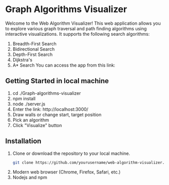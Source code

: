 # Graph Algorithms Visualizer

Welcome to the Web Algorithm Visualizer! This web application allows you to explore various graph traversal and path finding algorithms using interactive visualizations. It supports the following search algorithms:
1. Breadth-First Search
3. Bidirectional Search
2. Depth-First Search
5. Dijkstra's
4. A* Search
You can access the app from this link: 

## Getting Started in local machine

1. cd ./Graph-algorithms-visualizer
2. npm install
3. node ./server.js
4. Enter the link: http://localhost:3000/
5. Draw walls or change start, target position
6. Pick an algorithm
7. Click "Visualize" button

## Installation

1. Clone or download the repository to your local machine.
   ```bash
   git clone https://github.com/yourusername/web-algorithm-visualizer.git
2. Modern web browser (Chrome, Firefox, Safari, etc.)
3. Nodejs and npm
